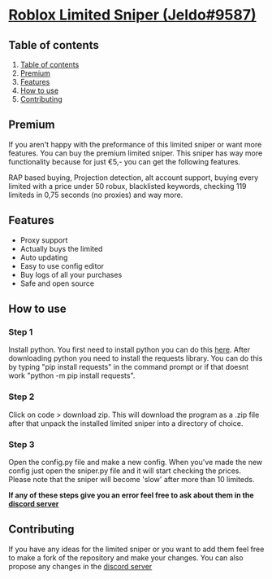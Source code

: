 # [Roblox Limited Sniper (Jeldo#9587)](https://discord.gg/3Uvcf8d9aY)

## Table of contents
1. [Table of contents](https://github.com/J3ldo/LimitedSniper#table-of-contents)
2. [Premium](https://github.com/J3ldo/LimitedSniper#premium)
3. [Features](https://github.com/J3ldo/LimitedsSniper#features)
4. [How to use](https://github.com/J3ldo/LimitedSniper#how-to-use)
5. [Contributing](https://github.com/J3ldo/LimitedSniper#contributing)

## Premium
If you aren't happy with the preformance of this limited sniper or want more features. You can buy the premium limited sniper. This sniper has way more functionality because for just €5,- you can get the following features.
  
RAP based buying, Projection detection, alt account support, buying every limited with a price under 50 robux, blacklisted keywords, checking 119 limiteds in 0,75 seconds (no proxies) and way more. 

## Features
* Proxy support
* Actually buys the limited
* Auto updating
* Easy to use config editor
* Buy logs of all your purchases
* Safe and open source

## How to use
### Step 1
Install python. You first need to install python you can do this [here](https://www.python.org/download). After downloading python you need to install the requests library. You can do this by typing "pip install requests" in the command prompt or if that doesnt work "python -m pip install requests". 

### Step 2
Click on code > download zip. This will download the program as a .zip file after that unpack the installed limited sniper into a directory of choice.

### Step 3
Open the config.py file and make a new config. When you've made the new config just open the sniper.py file and it will start checking the prices.
Please note that the sniper will become 'slow' after more than 10 limiteds.

**If any of these steps give you an error feel free to ask about them in the [discord server](https://discord.gg/3Uvcf8d9aY)**

## Contributing
If you have any ideas for the limited sniper or you want to add them feel free to make a fork of the repository and make your changes. You can also propose any changes in the [discord server](https://discord.gg/3Uvcf8d9aY)
